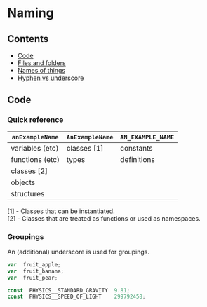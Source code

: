 # Naming

## Contents

  * [Code](#code)
  * [Files and folders](#files-and-folders)
  * [Names of things](#names-of-things)
  * [Hyphen vs underscore](#hyphen-vs-underscore)

## Code

### Quick reference

| `anExampleName`   | `AnExampleName`   | `AN_EXAMPLE_NAME` |
| ----------------- | ----------------- | ----------------- |
| variables (etc)   | classes [1]       | constants         |
| functions (etc)   | types             | definitions       |
| classes [2]       |                   |                   |
| objects           |                   |                   |
| structures        |                   |                   |

[1] - Classes that can be instantiated.  
[2] - Classes that are treated as functions or used as namespaces.

### Groupings

An (additional) underscore is used for groupings.

```javascript
var  fruit_apple;
var  fruit_banana;
var  fruit_pear;

const  PHYSICS__STANDARD_GRAVITY  9.81;
const  PHYSICS__SPEED_OF_LIGHT    299792458;
```
